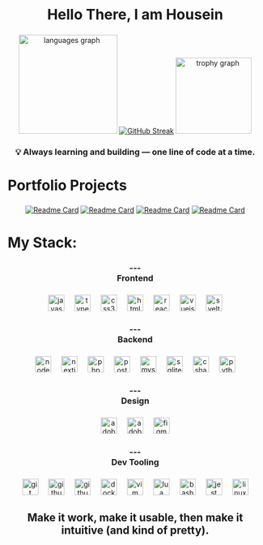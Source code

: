 <br clear="both">

<h1 align="center">Hello There, I am Housein</h1>

###

<div align="center">
  <img src="https://github-readme-stats.vercel.app/api/top-langs?username=HouseinIsProgramming&locale=en&hide_title=false&layout=compact&card_width=250&langs_count=5&theme=tokyonight&hide_border=true&order=2" height="195" alt="languages graph"  />
  <a href="https://git.io/streak-stats"><img src="https://streak-stats.demolab.com?user=HouseinIsProgramming&theme=tokyonight&hide_border=true&mode=weekly" alt="GitHub Streak" /></a>
  <img src="https://github-profile-trophy.vercel.app?username=HouseinIsProgramming&theme=tokyonight&column=6&row=1&margin-w=1&margin-h=8&no-bg=false&no-frame=true&order=4" height="150" alt="trophy graph"  />
</div>

###

<h3 align="center">💡 Always learning and building — one line of code at a time.</h3>

###

<h1 align="left">Portfolio Projects</h1>

###

**<div align="center">**
[![Readme Card](https://github-readme-stats.vercel.app/api/pin/?username=HouseinIsProgramming&repo=inkaleo-portfolioproject&theme=tokyoniht&hide_border=true)](https://github.com/HouseinIsProgramming/inkaleo-portfolioproject)
[![Readme Card](https://github-readme-stats.vercel.app/api/pin/?username=HouseinIsProgramming&repo=chronotes&theme=tokyonight&hide_border=true)](https://github.com/HouseinIsProgramming/chronotes)
[![Readme Card](https://github-readme-stats.vercel.app/api/pin/?username=HouseinIsProgramming&repo=PixelDoodle&theme=tokyonight&hide_border=true)](https://github.com/HouseinIsProgramming/PixelDoodle)
[![Readme Card](https://github-readme-stats.vercel.app/api/pin/?username=HouseinIsProgramming&repo=TypeMotion&theme=tokyonight&hide_border=true)](https://github.com/HouseinIsProgramming/TypeMotion)
**</div>**

###

<h1 align="left">My Stack:</h1>

###

<h3 align="center">---<br>Frontend</h3>

###

<div align="center">
  <img src="https://cdn.jsdelivr.net/gh/devicons/devicon/icons/javascript/javascript-original.svg" height="32" alt="javascript logo"  />
  <img width="12" />
  <img src="https://cdn.jsdelivr.net/gh/devicons/devicon/icons/typescript/typescript-original.svg" height="32" alt="typescript logo"  />
  <img width="12" />
  <img src="https://cdn.jsdelivr.net/gh/devicons/devicon/icons/css3/css3-original.svg" height="32" alt="css3 logo"  />
  <img width="12" />
  <img src="https://cdn.jsdelivr.net/gh/devicons/devicon/icons/html5/html5-original.svg" height="32" alt="html5 logo"  />
  <img width="12" />
  <img src="https://cdn.jsdelivr.net/gh/devicons/devicon/icons/react/react-original.svg" height="32" alt="react logo"  />
  <img width="12" />
  <img src="https://cdn.jsdelivr.net/gh/devicons/devicon/icons/vuejs/vuejs-original.svg" height="32" alt="vuejs logo"  />
  <img width="12" />
  <img src="https://cdn.jsdelivr.net/gh/devicons/devicon/icons/svelte/svelte-original.svg" height="32" alt="svelte logo"  />
</div>

###

<h3 align="center">---<br>Backend</h3>

###

<div align="center">
  <img src="https://cdn.jsdelivr.net/gh/devicons/devicon/icons/nodejs/nodejs-original.svg" height="32" alt="nodejs logo"  />
  <img width="12" />
  <img src="https://cdn.jsdelivr.net/gh/devicons/devicon/icons/nextjs/nextjs-original.svg" height="32" alt="nextjs logo"  />
  <img width="12" />
  <img src="https://cdn.jsdelivr.net/gh/devicons/devicon/icons/php/php-original.svg" height="32" alt="php logo"  />
  <img width="12" />
  <img src="https://cdn.jsdelivr.net/gh/devicons/devicon/icons/postgresql/postgresql-original.svg" height="32" alt="postgresql logo"  />
  <img width="12" />
  <img src="https://cdn.jsdelivr.net/gh/devicons/devicon/icons/mysql/mysql-original.svg" height="32" alt="mysql logo"  />
  <img width="12" />
  <img src="https://cdn.jsdelivr.net/gh/devicons/devicon/icons/sqlite/sqlite-original.svg" height="32" alt="sqlite logo"  />
  <img width="12" />
  <img src="https://cdn.jsdelivr.net/gh/devicons/devicon/icons/csharp/csharp-original.svg" height="32" alt="csharp logo"  />
  <img width="12" />
  <img src="https://cdn.jsdelivr.net/gh/devicons/devicon/icons/python/python-original.svg" height="32" alt="python logo"  />
</div>

###

<h3 align="center">---<br>Design</h3>

###

<div align="center">
  <img src="https://skillicons.dev/icons?i=ps" height="32" alt="adobephotoshop logo"  />
  <img width="12" />
  <img src="https://skillicons.dev/icons?i=ai" height="32" alt="adobeillustrator logo"  />
  <img width="12" />
  <img src="https://cdn.jsdelivr.net/gh/devicons/devicon/icons/figma/figma-original.svg" height="32" alt="figma logo"  />
</div>

###

<h3 align="center">---<br>Dev Tooling</h3>

###

<div align="center">
  <img src="https://cdn.jsdelivr.net/gh/devicons/devicon/icons/git/git-original.svg" height="32" alt="git logo"  />
  <img width="12" />
  <img src="https://skillicons.dev/icons?i=github" height="32" alt="github logo"  />
  <img width="12" />
  <img src="https://cdn.simpleicons.org/githubactions/2088FF" height="32" alt="githubactions logo"  />
  <img width="12" />
  <img src="https://cdn.jsdelivr.net/gh/devicons/devicon/icons/docker/docker-original.svg" height="32" alt="docker logo"  />
  <img width="12" />
  <img src="https://cdn.jsdelivr.net/gh/devicons/devicon/icons/vim/vim-original.svg" height="32" alt="vim logo"  />
  <img width="12" />
  <img src="https://cdn.jsdelivr.net/gh/devicons/devicon/icons/lua/lua-original.svg" height="32" alt="lua logo"  />
  <img width="12" />
  <img src="https://cdn.jsdelivr.net/gh/devicons/devicon/icons/bash/bash-original.svg" height="32" alt="bash logo"  />
  <img width="12" />
  <img src="https://skillicons.dev/icons?i=jest" height="32" alt="jest logo"  />
  <img width="12" />
  <img src="https://cdn.jsdelivr.net/gh/devicons/devicon/icons/linux/linux-original.svg" height="32" alt="linux logo"  />
</div>

###

<h2 align="center">Make it work, make it usable, then make it intuitive (and kind of pretty).</h2>
